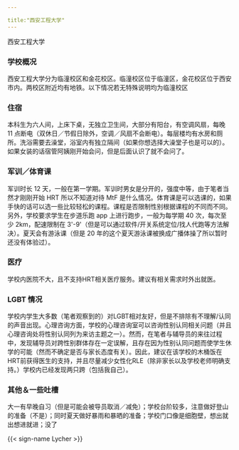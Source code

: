 ```yaml
---

title:"西安工程大学"
---
```

西安工程大学

### 学校概况

西安工程大学分为临潼校区和金花校区。临潼校区位于临潼区，金花校区位于西安市内。两校区附近均有地铁。以下情况若无特殊说明均为临潼校区

### 住宿

本科生为六人间，上床下桌，无独立卫生间，大部分有阳台，有空调风扇，每晚 11 点断电（双休日／节假日除外，空调／风扇不会断电）。每层楼均有水房和厕所。洗浴需要去澡堂，浴室内有独立隔间（如果你想选择大澡堂子也是可以的）。如果女装的话宿管阿姨刚开始会问，但是后面认识了就不会问了。

### 军训／体育课

军训时长 12 天，一般在第一学期。军训时男女是分开的，强度中等，由于笔者当然才刚刚开始 HRT 所以不知道对待 MtF 是什么情况。体育课是可以选课的，如果手快的话可以选一些比较轻松的课程。课程是否限制性别根据课程的不同而不同。另外，学校要求学生在步道乐跑 app 上进行跑步，一般为每学期 40 次，每次至少 2km，配速限制在 3'-9'（但是可以通过软件/开关系统定位/找人代跑等方法解决）。夏天会有游泳课（但是 20 年的这个夏天游泳课被换成广播体操了所以暂时还没有体验过）。

### 医疗

学校内医院不大，且不支持HRT相关医疗服务。建议有相关需求时外出就医。

### LGBT 情况

学校内学生大多数（笔者观察到的）对LGBT相对友好，但是不排除有不理解/认同的声音出现。心理咨询方面，学校的心理咨询室可以咨询性别认同相关问题（并且心理咨询处将性别认同列为来访主题之一）。然而，在笔者与辅导员的来往过程中，发现辅导员对跨性别群体存在一定误解，且存在因为性别认同问题而使学生休学的可能（然而不确定是否与家长态度有关）。因此，建议在该学校的木桶饭在HRT前获得医生的支持，并且尽量减少女性化RLE（除非家长以及学校老师明确支持。）学校内已经发现两只跨（包括我自己）。

### 其他＆一些吐槽

大一有早晚自习（但是可能会被导员取消／减免）；学校台阶较多，注意做好登山的准备（不是）；同时夏天做好暴雨和暴晒的准备；学校门口像是细胞壁，想出就出想进就进；没了

{{< sign-name Lycher >}}
